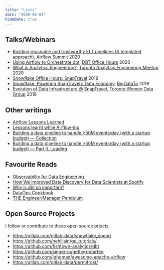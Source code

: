 ```yaml
---
title: "Lists"
date: "2020-08-04"
hideDate: true
---
```


## Talks/Webinars

- [Building reuseable and trustworthy ELT pipelines (A templated approach)](https://airflowsummit.org/sessions/building-reusable-trustworthy/), [Airflow Summit](https://www.youtube.com/watch?v=R4bp3_VyJ70) 2020
- [Using Airflow to Orchestrate dbt](https://www.youtube.com/watch?v=Z6dPIXGj29M), [DBT Office Hours](https://github.com/nehiljain/talks/blob/master/dbt-office-hours-airflow-dbt-prod/presentation.pdf) 2020
- [What is Analytics Engineering?](https://github.com/nehiljain/talks/blob/master/analytics-engineering/presentation.pdf), [Toronto Analytics Engineering Meetup](https://www.meetup.com/Toronto-Analytics-Engineering-Meetup/events/270490676/)  2020
- [Snowflake Office Hours: SnapTravel](https://resources.snowflake.com/youtube-all-videos/snowflake-office-hours-snaptravel) 2019
- [Snowflake: Powering SnapTravel’s Data Economy](https://www.slideshare.net/nehiljain/snowflake-powering-snaptravels-data-economy), [BigDataTo](https://www.bigdata-toronto.com/2019/speakers/nehil-jain/) 2019
- [Evolution of Data Infrastructure @ SnapTravel](https://docs.google.com/presentation/d/1XxAmrjlbE68fWam-HY_cYoqATjGAZ1M1cIeJn2ntRNk/edit?usp=sharing), [Toronto Women Data Group](https://www.meetup.com/Toronto-Womens-Data-Group/events/256099644/) 2018



## Other writings

- [Airflow Lessons Learned](https://medium.com/snaptravel/airflow-part-2-lessons-learned-793fa3c0841e)
- [Lessons learnt while Airflow-ing](https://medium.com/@nehiljain/lessons-learnt-while-airflow-ing-32d3b7fc3fbf)
- [Building a data pipeline to handle >50M events/day (with a startup budget) — Collection](https://medium.com/snaptravel/building-a-data-pipeline-to-handle-50m-events-day-with-a-startup-budget-part-1-636399bd00aa)
- [Building a data pipeline to handle >50M events/day (with a startup budget) — Part II. Loading](https://medium.com/@nehiljain/building-a-data-pipeline-to-handle-50m-events-day-with-a-startup-budget-part-ii-loading-2cb40ccddee)



## Favourite Reads

- [Observability for Data Engineering](https://medium.com/databand-ai/observability-for-data-engineering-a2e826587205)
- [How We Improved Data Discovery for Data Scientists at Spotify](https://labs.spotify.com/2020/02/27/how-we-improved-data-discovery-for-data-scientists-at-spotify/)
- [Why is dbt so important?](https://stephen.sh/posts/why-is-dbt-so-important)
- [DataOps Cookbook](https://www.datakitchen.io/content/DataKitchen_dataops_cookbook.pdf)
- [THE Engineer/Manager Pendulum](https://charity.wtf/2017/05/11/the-engineer-manager-pendulum/)

## Open Source Projects

I follow or contribute to these open source prjects

- https://gitlab.com/gitlab-data/snowflake_spend
- https://github.com/nehiljain/ge_tutorials/
- https://github.com/fishtown-analytics/dbt
- https://github.com/singer-io/getting-started
- https://github.com/jghoman/awesome-apache-airflow
- https://gitlab.com/gitlab-data/permifrost/
